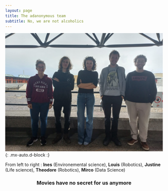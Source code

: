 ```yaml
---
layout: page
title: The adanonymous team
subtitle: No, we are not alcoholics
---
```



![Crepe](/assets/img/team_picture.jpg){: .mx-auto.d-block :}

From left to right : **Ines** (Environemental science), **Louis** (Robotics), **Justine** (Life science), **Theodore** (Robotics), **Mirco** (Data Science)


<h3 style="text-align:center;"> Movies have no secret for us anymore </h3>

<!-- To be honest, I'm having some trouble remembering right now, so why don't you just watch [my movie](https://en.wikipedia.org/wiki/The_Princess_Bride_%28film%29) and it will answer **all** your questions. -->

